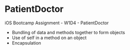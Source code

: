 # PatientDoctor
iOS Bootcamp Assignment - W1D4 - PatientDoctor

* Bundling of data and methods together to form objects
* Use of self in a method on an object
* Encapsulation
